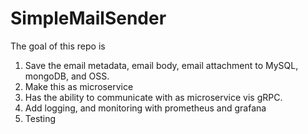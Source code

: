 # SimpleMailSender

The goal of this repo is

1. Save the email metadata, email body, email attachment to MySQL, mongoDB, and OSS.
2. Make this as microservice
3. Has the ability to communicate with as microservice vis gRPC.
4. Add logging, and monitoring with prometheus and grafana
5. Testing
